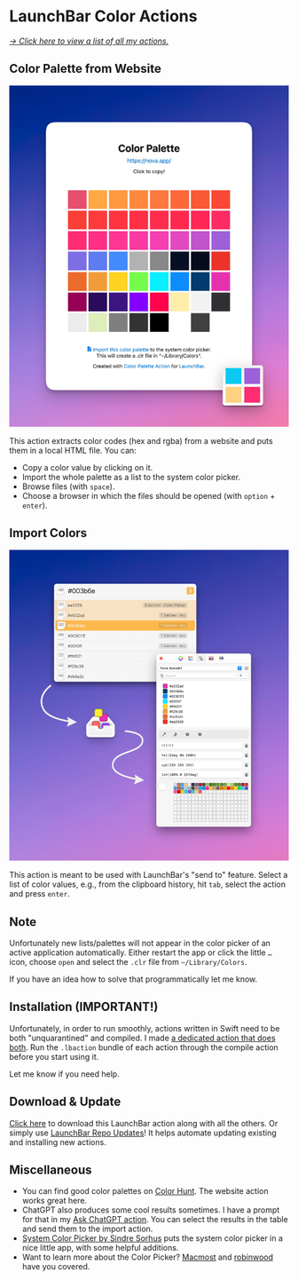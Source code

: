 # LaunchBar Color Actions

*[→ Click here to view a list of all my actions.](https://ptujec.github.io/launchbar)*

## Color Palette from Website

<img src="01.jpg" width="649"/> 

This action extracts color codes (hex and rgba) from a website and puts them in a local HTML file. You can:

- Copy a color value by clicking on it. 
- Import the whole palette as a list to the system color picker. 
- Browse files (with `space`).
- Choose a browser in which the files should be opened (with `option` + `enter`).

## Import Colors

<img src="02.jpg" width="649"/> 

This action is meant to be used with LaunchBar's "send to" feature. Select a list of color values, e.g., from the clipboard history, hit `tab`, select the action and press `enter`. 

## Note

Unfortunately new lists/palettes will not appear in the color picker of an active application automatically. Either restart the app or click the little `…` icon, choose `open` and select the `.clr` file from `~/Library/Colors`.

If you have an idea how to solve that programmatically let me know. 

## Installation (IMPORTANT!)

Unfortunately, in order to run smoothly, actions written in Swift need to be both "unquarantined" and compiled. I made [a dedicated action that does both](https://github.com/Ptujec/LaunchBar/tree/master/Compile-Swift-Action#readme). Run the `.lbaction` bundle of each action through the compile action before you start using it.

Let me know if you need help. 

## Download & Update

[Click here](https://github.com/Ptujec/LaunchBar/archive/refs/heads/master.zip) to download this LaunchBar action along with all the others. Or simply use [LaunchBar Repo Updates](https://github.com/Ptujec/LaunchBar/tree/master/LB-Repo-Updates#launchbar-repo-updates-action)! It helps automate updating existing and installing new actions. 

## Miscellaneous

- You can find good color palettes on [Color Hunt](https://colorhunt.co/). The website action works great here.
- ChatGPT also produces some cool results sometimes. I have a prompt for that in my [Ask ChatGPT action](https://github.com/Ptujec/LaunchBar/tree/master/Ask-ChatGPT#2-use-predefined-prompts). You can select the results in the table and send them to the import action. 
- [System Color Picker by Sindre Sorhus](https://sindresorhus.com/system-color-picker) puts the system color picker in a nice little app, with some helpful additions.
- Want to learn more about the Color Picker? [Macmost](https://www.youtube.com/watch?v=MQqntlvhGLg) and [robinwood](https://www.robinwood.com/Catalog/Technical/OtherTuts/MacColorPicker/MacColorPicker.html) have you covered.

